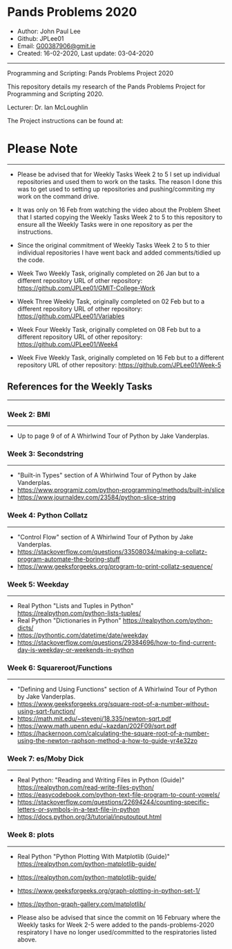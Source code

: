# Pands Problems 2020

* Author: John Paul Lee
* Github: JPLee01
* Email: G00387906@gmit.ie
* Created: 16-02-2020, Last update: 03-04-2020
------------------------------------------------------------------------------------------------
Programming and Scripting: Pands Problems Project 2020

This repository details my research  of the Pands Problems Project for Programming and Scripting 2020.

Lecturer: Dr. Ian McLoughlin

The Project instructions can be found at: 

# Please Note
------------------------------------------------------------------------------------------------
* Please be advised that for Weekly Tasks Week 2 to 5 I set up individual repositories and used them to work on the tasks. The reason I done this was to get used to setting up repositories and pushing/commiting my work on the command drive. 

* It was only on 16 Feb from watching the video about the Problem Sheet that I started copying the Weekly Tasks Week 2 to 5 to this repository to ensure all the Weekly Tasks were in one repository as per the instructions.

* Since the original commitment of Weekly Tasks Week 2 to 5 to thier individual repositories I have went back and added comments/tidied up the code.

* Week Two Weekly Task, originally completed on 26 Jan but to a different repository
URL of other repository: https://github.com/JPLee01/GMIT-College-Work

* Week Three Weekly Task, originally completed on 02 Feb but to a different repository
URL of other repository: https://github.com/JPLee01/Variables

* Week Four Weekly Task, originally completed on 08 Feb but to a different repository
URL of other repository: https://github.com/JPLee01/Week4

* Week Five Weekly Task, originally completed on 16 Feb but to a different repository
URL of other repository: https://github.com/JPLee01/Week-5


## References for the Weekly Tasks
------------------------------------------------------------------------------------------------


### Week 2: BMI
------------------------------------------------------------------------------------------------
* Up to page 9 of of A Whirlwind Tour of Python by Jake Vanderplas.

### Week 3: Secondstring
------------------------------------------------------------------------------------------------
* "Built-in Types" section of A Whirlwind Tour of Python by Jake Vanderplas.
* https://www.programiz.com/python-programming/methods/built-in/slice
* https://www.journaldev.com/23584/python-slice-string

### Week 4: Python Collatz
------------------------------------------------------------------------------------------------
* "Control Flow" section of A Whirlwind Tour of Python by Jake Vanderplas.
* https://stackoverflow.com/questions/33508034/making-a-collatz-program-automate-the-boring-stuff
* https://www.geeksforgeeks.org/program-to-print-collatz-sequence/

### Week 5: Weekday
------------------------------------------------------------------------------------------------
* Real Python "Lists and Tuples in Python" https://realpython.com/python-lists-tuples/
* Real Python "Dictionaries in Python" https://realpython.com/python-dicts/
* https://pythontic.com/datetime/date/weekday
* https://stackoverflow.com/questions/29384696/how-to-find-current-day-is-weekday-or-weekends-in-python

### Week 6: Squareroot/Functions
------------------------------------------------------------------------------------------------
* "Defining and Using Functions" section of A Whirlwind Tour of Python by Jake Vanderplas.
* https://www.geeksforgeeks.org/square-root-of-a-number-without-using-sqrt-function/
* https://math.mit.edu/~stevenj/18.335/newton-sqrt.pdf
* https://www.math.upenn.edu/~kazdan/202F09/sqrt.pdf
* https://hackernoon.com/calculating-the-square-root-of-a-number-using-the-newton-raphson-method-a-how-to-guide-yr4e32zo

### Week 7: es/Moby Dick
------------------------------------------------------------------------------------------------
* Real Python: "Reading and Writing Files in Python (Guide)" https://realpython.com/read-write-files-python/
* https://easycodebook.com/python-text-file-program-to-count-vowels/
* https://stackoverflow.com/questions/22694244/counting-specific-letters-or-symbols-in-a-text-file-in-python
* https://docs.python.org/3/tutorial/inputoutput.html

### Week 8: plots
------------------------------------------------------------------------------------------------
* Real Python "Python Plotting With Matplotlib (Guide)" https://realpython.com/python-matplotlib-guide/
* https://realpython.com/python-matplotlib-guide/
* https://www.geeksforgeeks.org/graph-plotting-in-python-set-1/
* https://python-graph-gallery.com/matplotlib/


* Please also be advised that since the commit on 16 February where the Weekly tasks for Week 2-5 were added to the pands-problems-2020 respiratory I have no longer used/committed to the respiratories listed above. 